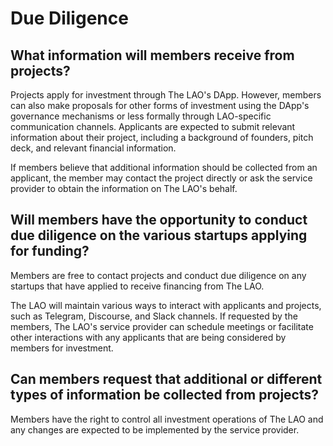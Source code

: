 # Due Diligence

## What information will members receive from projects?

Projects apply for investment through The LAO's DApp. However, members can also make proposals for other forms of investment using the DApp's governance mechanisms or less formally through LAO-specific communication channels. Applicants are expected to submit relevant information about their project, including a background of founders, pitch deck, and relevant financial information.

If members believe that additional information should be collected from an applicant, the member may contact the project directly or ask the service provider to obtain the information on The LAO's behalf.

## Will members have the opportunity to conduct due diligence on the various startups applying for funding?

Members are free to contact projects and conduct due diligence on any startups that have applied to receive financing from The LAO.

The LAO will maintain various ways to interact with applicants and projects, such as Telegram, Discourse, and Slack channels. If requested by the members, The LAO's service provider can schedule meetings or facilitate other interactions with any applicants that are being considered by members for investment.

## Can members request that additional or different types of information be collected from projects?

Members have the right to control all investment operations of The LAO and any changes are expected to be implemented by the service provider.
